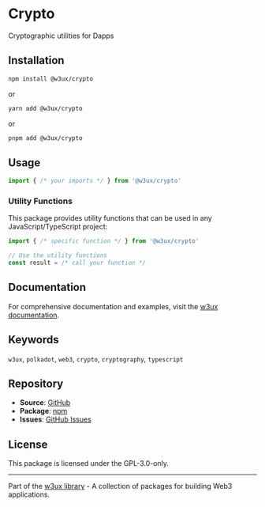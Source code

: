 # Crypto

Cryptographic utilities for Dapps

## Installation

```bash
npm install @w3ux/crypto
```

or

```bash
yarn add @w3ux/crypto
```

or

```bash
pnpm add @w3ux/crypto
```

## Usage

```typescript
import { /* your imports */ } from '@w3ux/crypto'
```

### Utility Functions

This package provides utility functions that can be used in any JavaScript/TypeScript project:

```typescript
import { /* specific function */ } from '@w3ux/crypto'

// Use the utility functions
const result = /* call your function */
```

## Documentation

For comprehensive documentation and examples, visit the [w3ux documentation](https://w3ux.org/library/crypto).

## Keywords

`w3ux`, `polkadot`, `web3`, `crypto`, `cryptography`, `typescript`

## Repository

- **Source**: [GitHub](https://github.com/w3ux/w3ux-library)
- **Package**: [npm](https://www.npmjs.com/package/@w3ux/crypto)
- **Issues**: [GitHub Issues](https://github.com/w3ux/w3ux-library/issues)

## License

This package is licensed under the GPL-3.0-only.

---

Part of the [w3ux library](https://github.com/w3ux/w3ux-library) - A collection of packages for building Web3 applications.